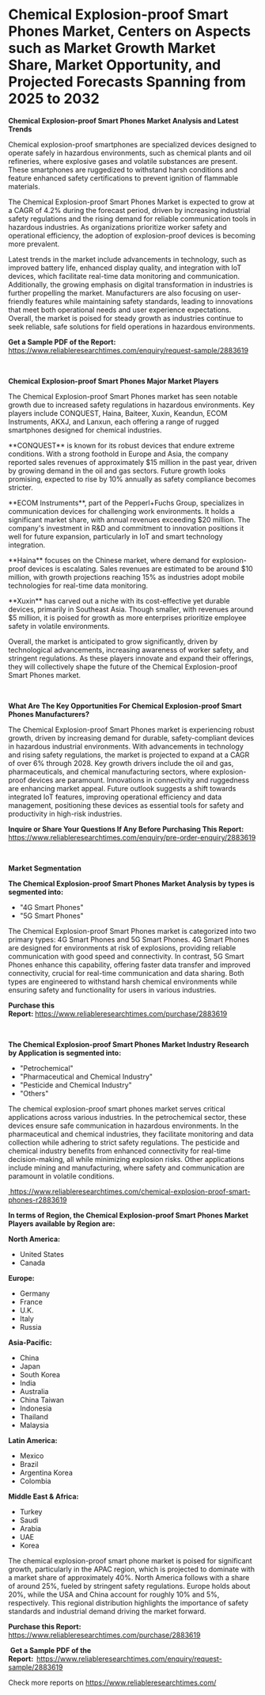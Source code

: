 <p><h1>Chemical Explosion-proof Smart Phones Market, Centers on Aspects such as Market Growth Market Share, Market Opportunity, and Projected Forecasts Spanning from 2025 to 2032</h1></p><p><strong>Chemical Explosion-proof Smart Phones Market Analysis and Latest Trends</strong></p>
<p><p>Chemical explosion-proof smartphones are specialized devices designed to operate safely in hazardous environments, such as chemical plants and oil refineries, where explosive gases and volatile substances are present. These smartphones are ruggedized to withstand harsh conditions and feature enhanced safety certifications to prevent ignition of flammable materials.</p><p>The Chemical Explosion-proof Smart Phones Market is expected to grow at a CAGR of 4.2% during the forecast period, driven by increasing industrial safety regulations and the rising demand for reliable communication tools in hazardous industries. As organizations prioritize worker safety and operational efficiency, the adoption of explosion-proof devices is becoming more prevalent. </p><p>Latest trends in the market include advancements in technology, such as improved battery life, enhanced display quality, and integration with IoT devices, which facilitate real-time data monitoring and communication. Additionally, the growing emphasis on digital transformation in industries is further propelling the market. Manufacturers are also focusing on user-friendly features while maintaining safety standards, leading to innovations that meet both operational needs and user experience expectations. Overall, the market is poised for steady growth as industries continue to seek reliable, safe solutions for field operations in hazardous environments.</p></p>
<p><strong>Get a Sample PDF of the Report:&nbsp;</strong> <a href="https://www.reliableresearchtimes.com/enquiry/request-sample/2883619?utm_campaign=3311&utm_medium=2&utm_source=Github&utm_content=ia&utm_term=13032025&utm_id=chemical-explosion-proof-smart-phones">https://www.reliableresearchtimes.com/enquiry/request-sample/2883619</a></p>
<p>&nbsp;</p>
<p><strong>Chemical Explosion-proof Smart Phones Major Market Players</strong></p>
<p><p>The Chemical Explosion-proof Smart Phones market has seen notable growth due to increased safety regulations in hazardous environments. Key players include CONQUEST, Haina, Baiteer, Xuxin, Keandun, ECOM Instruments, AKXJ, and Lanxun, each offering a range of rugged smartphones designed for chemical industries.</p><p>**CONQUEST** is known for its robust devices that endure extreme conditions. With a strong foothold in Europe and Asia, the company reported sales revenues of approximately $15 million in the past year, driven by growing demand in the oil and gas sectors. Future growth looks promising, expected to rise by 10% annually as safety compliance becomes stricter.</p><p>**ECOM Instruments**, part of the Pepperl+Fuchs Group, specializes in communication devices for challenging work environments. It holds a significant market share, with annual revenues exceeding $20 million. The company's investment in R&D and commitment to innovation positions it well for future expansion, particularly in IoT and smart technology integration.</p><p>**Haina** focuses on the Chinese market, where demand for explosion-proof devices is escalating. Sales revenues are estimated to be around $10 million, with growth projections reaching 15% as industries adopt mobile technologies for real-time data monitoring.</p><p>**Xuxin** has carved out a niche with its cost-effective yet durable devices, primarily in Southeast Asia. Though smaller, with revenues around $5 million, it is poised for growth as more enterprises prioritize employee safety in volatile environments.</p><p>Overall, the market is anticipated to grow significantly, driven by technological advancements, increasing awareness of worker safety, and stringent regulations. As these players innovate and expand their offerings, they will collectively shape the future of the Chemical Explosion-proof Smart Phones market.</p></p>
<p>&nbsp;</p>
<p><strong>What Are The Key Opportunities For Chemical Explosion-proof Smart Phones Manufacturers?</strong></p>
<p><p>The Chemical Explosion-proof Smart Phones market is experiencing robust growth, driven by increasing demand for durable, safety-compliant devices in hazardous industrial environments. With advancements in technology and rising safety regulations, the market is projected to expand at a CAGR of over 6% through 2028. Key growth drivers include the oil and gas, pharmaceuticals, and chemical manufacturing sectors, where explosion-proof devices are paramount. Innovations in connectivity and ruggedness are enhancing market appeal. Future outlook suggests a shift towards integrated IoT features, improving operational efficiency and data management, positioning these devices as essential tools for safety and productivity in high-risk industries.</p></p>
<p><strong>Inquire or Share Your Questions If Any Before Purchasing This Report:</strong> <a href="https://www.reliableresearchtimes.com/enquiry/pre-order-enquiry/2883619?utm_campaign=3311&utm_medium=2&utm_source=Github&utm_content=ia&utm_term=13032025&utm_id=chemical-explosion-proof-smart-phones">https://www.reliableresearchtimes.com/enquiry/pre-order-enquiry/2883619</a></p>
<p>&nbsp;</p>
<p><strong>Market Segmentation</strong></p>
<p><strong>The Chemical Explosion-proof Smart Phones Market Analysis by types is segmented into:</strong></p>
<p><ul><li>"4G Smart Phones"</li><li>"5G Smart Phones"</li></ul></p>
<p><p>The Chemical Explosion-proof Smart Phones market is categorized into two primary types: 4G Smart Phones and 5G Smart Phones. 4G Smart Phones are designed for environments at risk of explosions, providing reliable communication with good speed and connectivity. In contrast, 5G Smart Phones enhance this capability, offering faster data transfer and improved connectivity, crucial for real-time communication and data sharing. Both types are engineered to withstand harsh chemical environments while ensuring safety and functionality for users in various industries.</p></p>
<p><strong>Purchase this Report:&nbsp;</strong><a href="https://www.reliableresearchtimes.com/purchase/2883619?utm_campaign=3311&utm_medium=2&utm_source=Github&utm_content=ia&utm_term=13032025&utm_id=chemical-explosion-proof-smart-phones">https://www.reliableresearchtimes.com/purchase/2883619</a></p>
<p>&nbsp;</p>
<p><strong>The Chemical Explosion-proof Smart Phones Market Industry Research by Application is segmented into:</strong></p>
<p><ul><li>"Petrochemical"</li><li>"Pharmaceutical and Chemical Industry"</li><li>"Pesticide and Chemical Industry"</li><li>"Others"</li></ul></p>
<p><p>The chemical explosion-proof smart phones market serves critical applications across various industries. In the petrochemical sector, these devices ensure safe communication in hazardous environments. In the pharmaceutical and chemical industries, they facilitate monitoring and data collection while adhering to strict safety regulations. The pesticide and chemical industry benefits from enhanced connectivity for real-time decision-making, all while minimizing explosion risks. Other applications include mining and manufacturing, where safety and communication are paramount in volatile conditions.</p></p>
<p><a href="https://www.reliableresearchtimes.com/chemical-explosion-proof-smart-phones-r2883619?utm_campaign=3311&utm_medium=2&utm_source=Github&utm_content=ia&utm_term=13032025&utm_id=chemical-explosion-proof-smart-phones">&nbsp;https://www.reliableresearchtimes.com/chemical-explosion-proof-smart-phones-r2883619</a></p>
<p><strong>In terms of Region, the Chemical Explosion-proof Smart Phones Market Players available by Region are:</strong></p>
<p>
    <p> <strong> North America: </strong>
        <ul>
            <li>United States</li>
            <li>Canada</li>
        </ul>
        </p> 
    <p> <strong> Europe: </strong>
        <ul>
            <li>Germany</li>
            <li>France</li>
            <li>U.K.</li>
            <li>Italy</li>
            <li>Russia</li>
        </ul>
        </p> 
    <p> <strong> Asia-Pacific: </strong>
        <ul>
            <li>China</li>
            <li>Japan</li>
            <li>South Korea</li>
            <li>India</li>
            <li>Australia</li>
            <li>China Taiwan</li>
            <li>Indonesia</li>
            <li>Thailand</li>
            <li>Malaysia</li>
        </ul>
        </p> 
    <p> <strong> Latin America: </strong>
        <ul>
            <li>Mexico</li>
            <li>Brazil</li>
            <li>Argentina Korea</li>
            <li>Colombia</li>
        </ul>
        </p> 
    <p> <strong> Middle East & Africa: </strong>
        <ul>
            <li>Turkey</li>
            <li>Saudi</li>
            <li>Arabia</li>
            <li>UAE</li>
            <li>Korea</li>
        </ul>
    </p>
    </p>
<p><p>The chemical explosion-proof smart phone market is poised for significant growth, particularly in the APAC region, which is projected to dominate with a market share of approximately 40%. North America follows with a share of around 25%, fueled by stringent safety regulations. Europe holds about 20%, while the USA and China account for roughly 10% and 5%, respectively. This regional distribution highlights the importance of safety standards and industrial demand driving the market forward.</p></p>
<p><strong>Purchase this Report: </strong><a href="https://www.reliableresearchtimes.com/purchase/2883619?utm_campaign=3311&utm_medium=2&utm_source=Github&utm_content=ia&utm_term=13032025&utm_id=chemical-explosion-proof-smart-phones">https://www.reliableresearchtimes.com/purchase/2883619</a></p>
<p>&nbsp;<strong>Get a Sample PDF of the Report:&nbsp;&nbsp;</strong><a href="https://www.reliableresearchtimes.com/enquiry/request-sample/2883619?utm_campaign=3311&utm_medium=2&utm_source=Github&utm_content=ia&utm_term=13032025&utm_id=chemical-explosion-proof-smart-phones">https://www.reliableresearchtimes.com/enquiry/request-sample/2883619</a></p>
<p><strong></strong></p>
<p>Check more reports on <a href="https://www.reliableresearchtimes.com/?utm_campaign=3311&utm_medium=2&utm_source=Github&utm_content=ia&utm_term=13032025&utm_id=chemical-explosion-proof-smart-phones">https://www.reliableresearchtimes.com/</a></p>